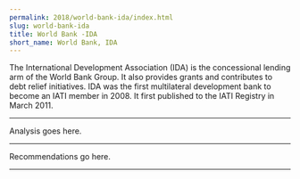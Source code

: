 ```yaml
---
permalink: 2018/world-bank-ida/index.html
slug: world-bank-ida
title: World Bank -IDA
short_name: World Bank, IDA
---
```


The International Development Association (IDA) is the concessional lending arm of the World Bank Group. It also provides grants and contributes to debt relief initiatives. IDA was the first multilateral development bank to become an IATI member in 2008. It first published to the IATI Registry in March 2011.

---

Analysis goes here.

---

Recommendations go here.

---
